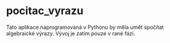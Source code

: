 # pocitac_vyrazu
Tato aplikace naprogramovaná v Pythonu by měla umět spočítat algebraické výrazy. Vývoj je zatím pouze v rané fázi.
